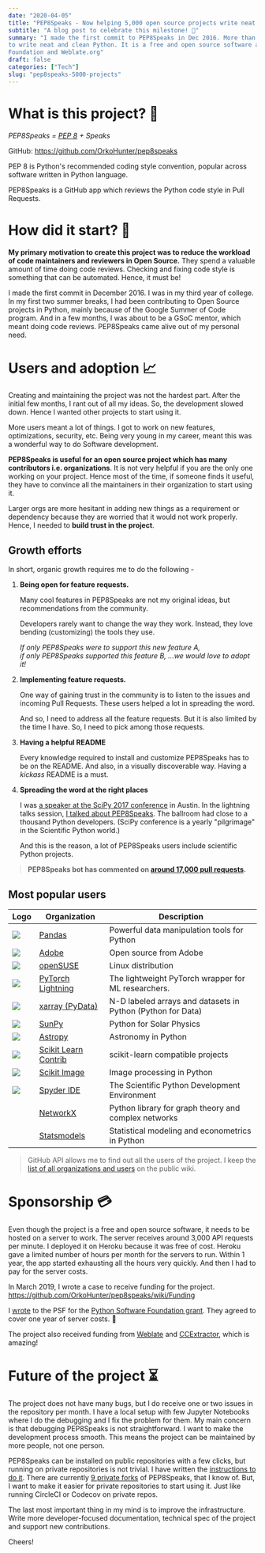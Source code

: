 ```yaml
---
date: "2020-04-05"
title: "PEP8Speaks - Now helping 5,000 open source projects write neat and clean Python"
subtitle: "A blog post to celebrate this milestone! 💖"
summary: "I made the first commit to PEP8Speaks in Dec 2016. More than 5000 open source projects are now using this bot
to write neat and clean Python. It is a free and open source software and financially sponsored by Python Software
Foundation and Weblate.org"
draft: false
categories: ["Tech"]
slug: "pep8speaks-5000-projects"
---
```


# What is this project? 🐍
_PEP8Speaks = [PEP 8](https://pep8.org) + Speaks_

GitHub: https://github.com/OrkoHunter/pep8speaks

PEP 8 is Python's recommended coding style convention, popular across software written in Python language.

PEP8Speaks is a GitHub app which reviews the Python code style in Pull Requests.

# How did it start? 📜

**My primary motivation to create this project was to reduce the workload of code maintainers and reviewers in Open Source.**
They spend a valuable amount of time doing code reviews. Checking and fixing code style is something that can be automated.
Hence, it must be!

I made the first commit in December 2016. I was in my third year of college. In my first two summer breaks,
I had been contributing to Open Source projects in Python,
mainly because of the Google Summer of Code program. And in a few months, I was about to be a GSoC mentor,
which meant doing code reviews.
PEP8Speaks came alive out of my personal need.

# Users and adoption 📈

Creating and maintaining the project was not the hardest part. After the initial few months, I rant out of all my ideas.
So, the development slowed down. Hence I wanted other projects to start using it.

More users meant a lot of things.
I got to work on new features, optimizations, security, etc. Being very young in my career, meant
this was a wonderful way to do Software development.

**PEP8Speaks is useful for an open source project which has many contributors i.e. organizations**.
It is not very helpful if you are the only
one working on your project. Hence most of the time, if someone finds it useful, they have to convince all the maintainers
in their organization to start using it.

Larger orgs are more hesitant in adding new things as a requirement or dependency because they are worried that it
would not work properly.
Hence, I needed to **build trust in the project**.

## Growth efforts

In short, organic growth requires me to do the following -

1. **Being open for feature requests.**

   Many cool features in PEP8Speaks are not my original ideas, but recommendations from the community.
   
   Developers rarely want
   to change the way they work. Instead, they love bending (customizing) the tools they use.
   
   _If only PEP8Speaks were to support this new feature A,_  
   _if only PEP8Speaks supported this feature B,_
   _...we would love to adopt it!_
    
2. **Implementing feature requests.**

   One way of gaining trust in the community is to listen to the issues and incoming Pull Requests. These users helped
   a lot in spreading the word.
   
   And so, I need to address all the feature requests.
   But it is also limited by the time I have. So, I need to pick among those requests.

3. **Having a helpful README**

   Every knowledge required to install and customize PEP8Speaks has to be on the README. And also, in a visually discoverable way.
   Having a _kickass_ README is a must.

4. **Spreading the word at the right places**

   I was [a speaker at the SciPy 2017 conference](https://www.youtube.com/watch?v=7tcJi378B2M) in Austin.
   In the lightning talks session, [I talked about PEP8Speaks](https://www.youtube.com/watch?v=dtgiYrf2bv8).
   The ballroom had close to a thousand Python developers. (SciPy conference is a yearly "pilgrimage" in the Scientific Python world.)
   
   And this is the reason, a lot of PEP8Speaks users include scientific Python projects. 


> **PEP8Speaks bot has commented on [around 17,000 pull requests](https://github.com/search?o=desc&q=commenter%3Apep8speaks&s=&type=Issues).**

## Most popular users

| Logo | Organization | Description |
|-|-|-|
| ![](https://avatars1.githubusercontent.com/u/21206976?v=4&s=100) | [Pandas](https://github.com/pandas-dev/pandas) | Powerful data manipulation tools for Python |
| ![](https://avatars0.githubusercontent.com/u/476009?v=4&s=100) | [Adobe](https://github.com/adobe) | Open source from Adobe |
| ![](https://avatars0.githubusercontent.com/u/623819?v=4&s=100) | [openSUSE](https://github.com/openSUSE) | Linux distribution |
| ![](https://avatars0.githubusercontent.com/u/58386951?v=4&s=100) | [PyTorch Lightning](https://github.com/PyTorchLightning/pytorch-lightning) | The lightweight PyTorch wrapper for ML researchers. |
| ![](https://avatars3.githubusercontent.com/u/1284191?v=4&s=100) | [xarray (PyData)](https://github.com/pydata/xarray) | N-D labeled arrays and datasets in Python (Python for Data) |
| ![](https://avatars2.githubusercontent.com/u/963197?s=100&v=4) | [SunPy](https://github.com/sunpy) | Python for Solar Physics |
| ![](https://avatars0.githubusercontent.com/u/847984?v=3&s=100) | [Astropy](https://github.com/astropy) | Astronomy in Python |
| ![](https://avatars3.githubusercontent.com/u/17349883?v=3&s=100) | [Scikit Learn Contrib](https://github.com/scikit-learn-contrib) | scikit-learn compatible projects |
| ![](https://avatars1.githubusercontent.com/u/897180?s=100&v=4) | [Scikit Image](https://github.com/scikit-image) | Image processing in Python |
| ![](https://avatars0.githubusercontent.com/u/1284937?v=4&s=100) | [Spyder IDE](https://github.com/spyder-ide/spyder) | The Scientific Python Development Environment |
| ![]() | [NetworkX](https://github.com/NetworkX/NetworkX) | Python library for graph theory and complex networks |
| ![]() | [Statsmodels](https://github.com/statsmodels/statsmodels) | Statistical modeling and econometrics in Python |

> GitHub API allows me to find out all the users of the project.
> I keep the [list of all organizations and users](https://github.com/OrkoHunter/pep8speaks/wiki/List-of-users-and-orgs) on the public wiki. 

# Sponsorship 💳

Even though the project is a free and open source software, it needs to be hosted on a server to work. The server receives around 3,000 API requests per minute.
I deployed it on Heroku because it was free of cost.
Heroku gave a limited number of hours per month for the servers to run. Within 1 year, the app started exhausting all the hours
very quickly. And then I had to pay for the server costs.

In March 2019, I wrote a case to receive funding for the project. https://github.com/OrkoHunter/pep8speaks/wiki/Funding

I [wrote](https://github.com/OrkoHunter/pep8speaks/wiki/PSF-Grant-application) to the PSF for the
[Python Software Foundation grant](https://www.python.org/psf/grants/). They agreed to cover one year of server costs. 🎉

The project also received funding from [Weblate](https://weblate.org) and [CCExtractor](https://ccextractor.org/), which is amazing!

# Future of the project ⏳
 
The project does not have many bugs, but I do receive one or two issues in the repository per month. I have a local setup with
few Jupyter Notebooks where I
do the debugging and I fix the problem for them. My main concern is that debugging PEP8Speaks is not straightforward.
I want to make the development process smooth. This means the project can be maintained by more people, not one person.

PEP8Speaks can be installed on public repositories with a few clicks, but running on private repositories is not trivial.
I have written the [instructions to do it](https://github.com/OrkoHunter/pep8speaks/wiki/Instructions-to-deploy-a-fork).
There are currently [9 private forks](https://github.com/search?q=pep8speaks&type=Users) of PEP8Speaks, that I know of.
But, I want to make it easier for private repositories to start using it. Just like
running CircleCI or Codecov on private repos.

The last most important thing in my mind is to improve the infrastructure. Write more developer-focused documentation, technical spec
of the project and support new contributions.

Cheers!
